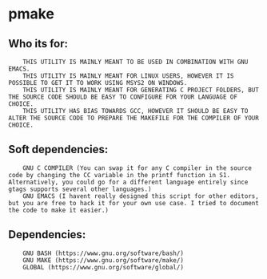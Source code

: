 # pmake

## Who its for:
		THIS UTILITY IS MAINLY MEANT TO BE USED IN COMBINATION WITH GNU EMACS.
		THIS UTILITY IS MAINLY MEANT FOR LINUX USERS, HOWEVER IT IS POSSIBLE TO GET IT TO WORK USING MSYS2 ON WINDOWS.
		THIS UTILITY IS MAINLY MEANT FOR GENERATING C PROJECT FOLDERS, BUT THE SOURCE CODE SHOULD BE EASY TO CONFIGURE FOR YOUR LANGUAGE OF CHOICE.
		THIS UTILITY HAS BIAS TOWARDS GCC, HOWEVER IT SHOULD BE EASY TO ALTER THE SOURCE CODE TO PREPARE THE MAKEFILE FOR THE COMPILER OF YOUR CHOICE.
## Soft dependencies:
		GNU C COMPILER (You can swap it for any C compiler in the source code by changing the CC variable in the printf function in S1. Alternatively, you could go for a different language entirely since gtags supports several other languages.)
		GNU EMACS (I havent really designed this script for other editors, but you are free to hack it for your own use case. I tried to document the code to make it easier.)

## Dependencies:
		GNU BASH (https://www.gnu.org/software/bash/)
		GNU MAKE (https://www.gnu.org/software/make/)
		GLOBAL (https://www.gnu.org/software/global/)
